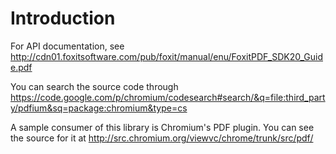 # Introduction #

For API documentation, see http://cdn01.foxitsoftware.com/pub/foxit/manual/enu/FoxitPDF_SDK20_Guide.pdf

You can search the source code through https://code.google.com/p/chromium/codesearch#search/&q=file:third_party/pdfium&sq=package:chromium&type=cs

A sample consumer of this library is Chromium's PDF plugin. You can see the source for it at http://src.chromium.org/viewvc/chrome/trunk/src/pdf/